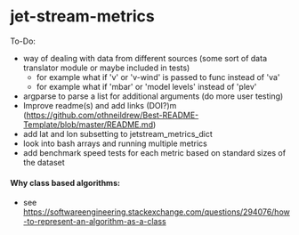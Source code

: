 # jet-stream-metrics

To-Do:
- way of dealing with data from different sources (some sort of data translator module or maybe included in tests)
    - for example what if 'v' or 'v-wind' is passed to func instead of 'va'
    - for example what if 'mbar' or 'model levels' instead of 'plev'
- argparse to parse a list for additional arguments (do more user testing)
- Improve readme(s) and add links (DOI?)m (https://github.com/othneildrew/Best-README-Template/blob/master/README.md)
- add lat and lon subsetting to jetstream_metrics_dict
- look into bash arrays and running multiple metrics
- add benchmark speed tests for each metric based on standard sizes of the dataset



#### Why class based algorithms:
- see https://softwareengineering.stackexchange.com/questions/294076/how-to-represent-an-algorithm-as-a-class
